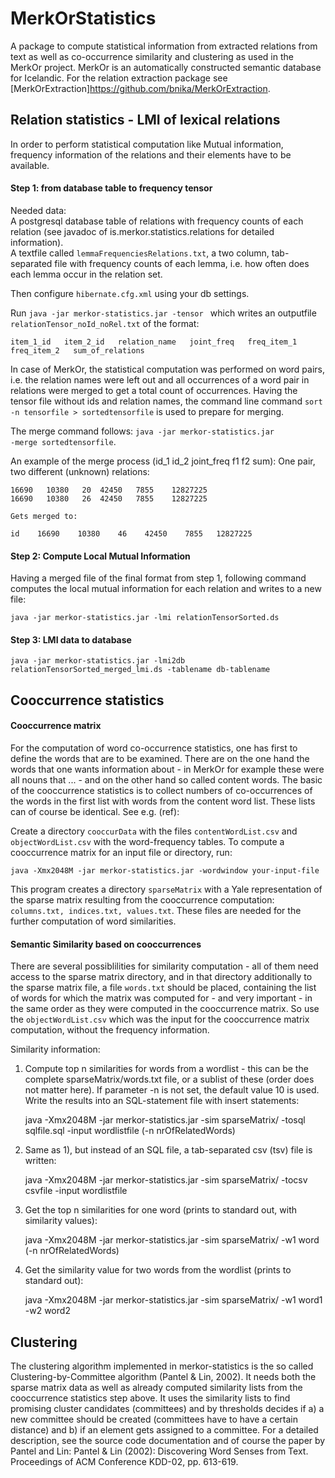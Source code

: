 # MerkOrStatistics

A package to compute statistical information from extracted relations from text as well as co-occurrence similarity and clustering as used in the MerkOr project. MerkOr is an automatically constructed semantic database for Icelandic.
For the relation extraction package see [MerkOrExtraction]<https://github.com/bnika/MerkOrExtraction>.

## Relation statistics - LMI of lexical relations

In order to perform statistical computation like Mutual information, frequency information of the relations and their elements have to be available.

#### Step 1: from database table to frequency tensor

Needed data:  
A postgresql database table of relations with frequency counts of each relation (see javadoc of is.merkor.statistics.relations for detailed information).  
A textfile called <code>lemmaFrequenciesRelations.txt</code>, a two column, tab-separated file with frequency counts of each lemma, i.e. how often does each lemma occur in the relation set.  

Then configure <code>hibernate.cfg.xml</code> using your db settings.  

Run <code>java -jar merkor-statistics.jar -tensor </code> which writes an outputfile <code>relationTensor\_noId\_noRel.txt</code> of the format: 

    item_1_id   item_2_id   relation_name   joint_freq   freq_item_1   freq_item_2   sum_of_relations

In case of MerkOr, the statistical computation was performed on word pairs, i.e. the relation names were left out and all occurrences of a word pair in relations were merged to get a total count of occurrences. Having the tensor file without ids and relation names, the command line command <code>sort -n tensorfile > sortedtensorfile</code> is used to prepare for merging.  

The merge command follows:  <code>java -jar merkor-statistics.jar -merge sortedtensorfile</code>.


An example of the merge process (id\_1  id\_2  joint\_freq  f1  f2  sum):
    One pair, two different (unknown) relations:  
      
    16690	10380	20	42450	7855	12827225  
    16690	10380	26	42450	7855	12827225  
      
    Gets merged to:  
 
    id    16690    10380    46    42450    7855   12827225  

#### Step 2: Compute Local Mutual Information

Having a merged file of the final format from step 1, following command computes the local mutual information for each relation and writes to a new file:

    java -jar merkor-statistics.jar -lmi relationTensorSorted.ds

#### Step 3: LMI data to database

    java -jar merkor-statistics.jar -lmi2db relationTensorSorted_merged_lmi.ds -tablename db-tablename  

## Cooccurrence statistics

#### Cooccurrence matrix

For the computation of word co-occurrence statistics, one has first to define the words that are to be examined. There are on the one hand the words that one wants information about - in MerkOr for example these were all nouns that ... - and on the other hand so called content words. The basic of the cooccurrence statistics is to collect numbers of co-occurrences of the words in the first list with words from the content word list. These lists can of course be identical. See e.g. (ref):  

Create a directory <code>cooccurData</code> with the files <code>contentWordList.csv</code> and <code>objectWordList.csv</code> with the word-frequency tables. To compute a cooccurrence matrix for an input file or directory, run:

    java -Xmx2048M -jar merkor-statistics.jar -wordwindow your-input-file

This program creates a directory <code>sparseMatrix</code> with a Yale representation of the sparse matrix resulting from the cooccurrence computation: <code>columns.txt, indices.txt, values.txt</code>. These files are needed for the further computation of word similarities.

#### Semantic Similarity based on cooccurrences  

There are several possiblilities for similarity computation - all of them need access to the sparse matrix directory, and in that directory additionally to the sparse matrix file, a file <code>words.txt</code> should be placed, containing the list of words for which the matrix was computed for - and very important - in the same order as they were computed in the cooccurrence matrix. So use the <code>objectWordList.csv</code> which was the input for the cooccurrence matrix computation, without the frequency information.  

Similarity information:
1) Compute top n similarities for words from a wordlist - this can be the complete sparseMatrix/words.txt file, or a sublist of these (order does not matter here). If parameter -n is not set, the default value 10 is used. Write the results into an SQL-statement file with insert statements:

    java -Xmx2048M -jar merkor-statistics.jar -sim sparseMatrix/ -tosql sqlfile.sql -input wordlistfile  (-n nrOfRelatedWords)

2) Same as 1), but instead of an SQL file, a tab-separated csv (tsv) file is written:

    java -Xmx2048M -jar merkor-statistics.jar -sim sparseMatrix/ -tocsv csvfile -input wordlistfile

3) Get the top n similarities for one word (prints to standard out, with similarity values):

    java -Xmx2048M -jar merkor-statistics.jar -sim sparseMatrix/ -w1 word (-n nrOfRelatedWords)

4) Get the similarity value for two words from the wordlist (prints to standard out):

    java -Xmx2048M -jar merkor-statistics.jar -sim sparseMatrix/ -w1 word1 -w2 word2
    

## Clustering 

The clustering algorithm implemented in merkor-statistics is the so called Clustering-by-Committee algorithm (Pantel & Lin, 2002). It needs both the sparse matrix data as well as already computed similarity lists from the cooccurrence statistics step above. It uses the similarity lists to find promising cluster candidates (committees) and by thresholds decides if a) a new committee should be created (committees have to have a certain distance) and b) if an element gets assigned to a committee. For a detailed description, see the source code documentation and of course the paper by Pantel and Lin: Pantel & Lin (2002): Discovering Word Senses from Text. Proceedings of ACM Conference KDD-02, pp. 613-619.


  






